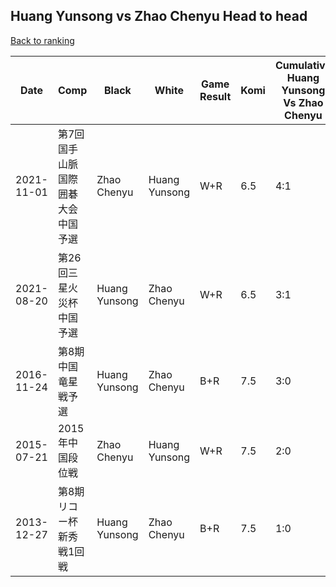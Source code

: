 ## Huang Yunsong vs Zhao Chenyu Head to head

[Back to ranking](../../index.md)




| **Date** | **Comp** | **Black** | **White** | **Game Result** | **Komi** | **Cumulative Huang Yunsong Vs Zhao Chenyu** | **Huang Yunsong Streak** | **Zhao Chenyu Streak** | 
| --- | --- | --- | --- | --- | --- | --- | --- | --- |
| 2021-11-01 | 第7回国手山脈国際囲碁大会中国予選 | Zhao Chenyu | Huang Yunsong | W+R | 6.5 | 4:1 | 1 | 0 | 
| 2021-08-20 | 第26回三星火災杯中国予選 | Huang Yunsong | Zhao Chenyu | W+R | 6.5 | 3:1 | 0 | 1 | 
| 2016-11-24 | 第8期中国竜星戦予選 | Huang Yunsong | Zhao Chenyu | B+R | 7.5 | 3:0 | 3 | 0 | 
| 2015-07-21 | 2015年中国段位戦 | Zhao Chenyu | Huang Yunsong | W+R | 7.5 | 2:0 | 2 | 0 | 
| 2013-12-27 | 第8期リコー杯新秀戦1回戦 | Huang Yunsong | Zhao Chenyu | B+R | 7.5 | 1:0 | 1 | 0 |




